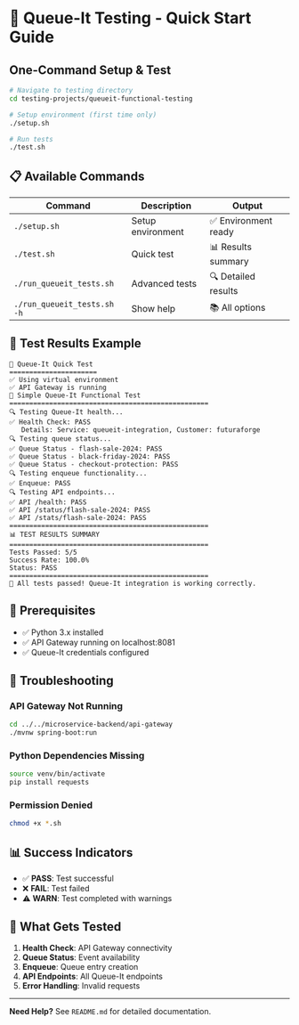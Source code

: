# 🚀 Queue-It Testing - Quick Start Guide

## One-Command Setup & Test

```bash
# Navigate to testing directory
cd testing-projects/queueit-functional-testing

# Setup environment (first time only)
./setup.sh

# Run tests
./test.sh
```

## 📋 Available Commands

| Command | Description | Output |
|---------|-------------|---------|
| `./setup.sh` | Setup environment | ✅ Environment ready |
| `./test.sh` | Quick test | 📊 Results summary |
| `./run_queueit_tests.sh` | Advanced tests | 🔍 Detailed results |
| `./run_queueit_tests.sh -h` | Show help | 📚 All options |

## 🧪 Test Results Example

```
🧪 Queue-It Quick Test
======================
✅ Using virtual environment
✅ API Gateway is running
🚀 Simple Queue-It Functional Test
==================================================
🔍 Testing Queue-It health...
✅ Health Check: PASS
   Details: Service: queueit-integration, Customer: futuraforge
🔍 Testing queue status...
✅ Queue Status - flash-sale-2024: PASS
✅ Queue Status - black-friday-2024: PASS
✅ Queue Status - checkout-protection: PASS
🔍 Testing enqueue functionality...
✅ Enqueue: PASS
🔍 Testing API endpoints...
✅ API /health: PASS
✅ API /status/flash-sale-2024: PASS
✅ API /stats/flash-sale-2024: PASS
==================================================
📊 TEST RESULTS SUMMARY
==================================================
Tests Passed: 5/5
Success Rate: 100.0%
Status: PASS
==================================================
🎉 All tests passed! Queue-It integration is working correctly.
```

## 🔧 Prerequisites

- ✅ Python 3.x installed
- ✅ API Gateway running on localhost:8081
- ✅ Queue-It credentials configured

## 🚨 Troubleshooting

### API Gateway Not Running
```bash
cd ../../microservice-backend/api-gateway
./mvnw spring-boot:run
```

### Python Dependencies Missing
```bash
source venv/bin/activate
pip install requests
```

### Permission Denied
```bash
chmod +x *.sh
```

## 📊 Success Indicators

- ✅ **PASS**: Test successful
- ❌ **FAIL**: Test failed
- ⚠️ **WARN**: Test completed with warnings

## 🎯 What Gets Tested

1. **Health Check**: API Gateway connectivity
2. **Queue Status**: Event availability
3. **Enqueue**: Queue entry creation
4. **API Endpoints**: All Queue-It endpoints
5. **Error Handling**: Invalid requests

---

**Need Help?** See `README.md` for detailed documentation. 